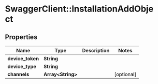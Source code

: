 # SwaggerClient::InstallationAddObject

## Properties
Name | Type | Description | Notes
------------ | ------------- | ------------- | -------------
**device_token** | **String** |  | 
**device_type** | **String** |  | 
**channels** | **Array&lt;String&gt;** |  | [optional] 


